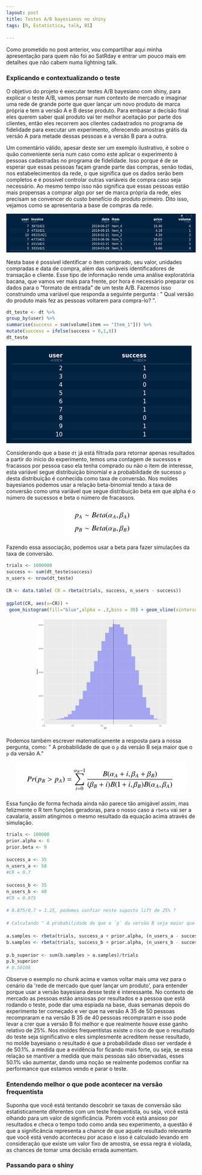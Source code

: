 ```yaml
---
layout: post
title: Testes A/B bayesianos no shiny
tags: [R, Estatística, talk, BI]

---
```



 Como prometido no post anterior, vou compartilhar aqui minha apresentação para quem não foi ao SatRday e entrar um pouco mais em detalhes que não cabem numa lightning talk. 
 
 ### Explicando e contextualizando o teste
 
 O objetivo do projeto é executar testes A/B bayesiano com shiny, para explicar o teste A/B,  vamos  pensar num contexto de mercado e imaginar uma rede de grande porte que quer lançar um novo produto de marca própria e tem a versão A e B desse produto. Para embasar a decisão final eles querem saber qual produto vai ter melhor aceitação por parte dos clientes, então eles recorrem aos clientes cadastrados no programa de fidelidade para executar um experimento, oferecendo amostras grátis da versão A para metade dessas pessoas e a versão B para a outra.

 
 Um comentário válido, apesar deste ser um exemplo ilustrativo, é sobre o quão conveniente seria num caso como este aplicar o experimento à pessoas cadastradas no programa de fidelidade. Isso porque é de se esperar que essas pessoas façam grande parte das compras, senão todas, nos estabelecimentos da rede, o que significa que os dados serão bem completos e é possível controlar outras variáveis de compra caso seja necessário. Ao mesmo tempo isso não significa que essas pessoas estão mais propensas a comprar algo por ser de marca própria da rede, eles precisam se convencer do custo benefício do produto primeiro. Dito isso, vejamos como se apresentaria a base de compras da rede.
 
 ![base_market](https://raw.githubusercontent.com/IanniMuliterno/iannimuliterno.github.io/master/img/base.png)
 
  Nesta base é possível identificar o item comprado, seu valor, unidades compradas e data de compra, além das variáveis identificadores de transação e cliente. Esse tipo de informação rende uma análise exploratória bacana, que vamos ver mais para frente, por hora é necessário preparar os dados para o "formato de entrada" de um teste A/B. Fazemos isso construindo uma variável que responda a seguinte pergunta : " Qual versão do produto mais fez as pessoas voltarem para compra-lo? ". 
  
  ```r
dt_teste <- dt %>% 
  group_by(user) %>%
  summarise(success = sum(volume[item == "Item_1"])) %>%
  mutate(success = ifelse(success > 0,1,0)) 
dt_teste
```

 ![binomial](https://raw.githubusercontent.com/IanniMuliterno/iannimuliterno.github.io/master/img/binomial2.png)

  Considerando que a base `dt` já está filtrada para retornar apenas resultados a partir do início do experimento, temos uma contagem de sucessos e fracassos por pessoa caso ela tenha comprado ou não o item de interesse, esta variável segue distribuição binomial e a probabilidade de sucesso `p` desta distribuição é conhecida como taxa de conversão. Nos moldes bayesianos podemos usar a relação beta-binomial tendo a taxa de conversão como uma variável que segue distribuição beta em que alpha é o número de sucessos e beta o número de fracassos.
  
  <p align="center">
   <img src="https://raw.githubusercontent.com/IanniMuliterno/iannimuliterno.github.io/master/img/P.png">
 </p>
 Fazendo essa associação, podemos usar a beta para fazer simulações da taxa de conversão. 
 
 ```r
 trials <- 1000000
success <- sum(dt_teste$success)
n_users <- nrow(dt_teste)

CR <- data.table( CR = rbeta(trials, success, n_users - success))

ggplot(CR, aes(x=CR)) + 
  geom_histogram(fill="blue",alpha = .3,bins = 30) + geom_vline(xintercept = mean(CR$CR))
 ```
 
  <p align="center">
   <img width="350" height="300" src="https://raw.githubusercontent.com/IanniMuliterno/iannimuliterno.github.io/master/img/hist_cr.png">
 </p>
 
 Podemos também escrever matematicamente a resposta para a nossa pergunta, como: " A probabilidade de que o `p` da versão B seja maior que o `p` da versão A."
 
  <p align="center">
   <img src="https://raw.githubusercontent.com/IanniMuliterno/iannimuliterno.github.io/master/img/question.png">
 </p>

 Essa função de forma fechada ainda não parece tão amigável assim, mas felizmente o R tem funções geradoras, para o nosso caso a `rbeta` vai ser a cavalaria, assim atingimos o mesmo resultado da equação acima através de simulação.
 
 ```r
 trials <- 100000
 prior.alpha <- 6
 prior.beta <- 9
 
 success_a <- 35
 n_users_a <- 50
 #CR = 0.7
 
 success_b <- 35
 n_users_b <- 40
 #CR = 0.875
 
 # 0.875/0.7 = 1.25, podemos confiar neste suposto lift de 25% ?
 
 # Calculando " A probabilidade de que o `p` da versão B seja maior que o `p` da versão A."
 
 a.samples <- rbeta(trials, success_a + prior.alpha, (n_users_a - success_a) + prior.beta)
 b.samples <- rbeta(trials, success_b + prior.alpha, (n_users_b - success_b) + prior.beta)
 
 p.b_superior <- sum(b.samples > a.samples)/trials
 p.b_superior
 # 0.50108
 ```
 
 Observe o exemplo no chunk acima e vamos voltar mais uma vez para o cenário da 'rede de mercado que quer lançar um produto', para entender porque usar a versão bayesiana desse teste é interessante. No contexto de mercado as pessoas estão ansiosas por resultados e a pessoa que está rodando o teste, pode dar uma espiada na base, duas semanas depois do experimento ter começado e ver que na versão A 35 de 50 pessoas recompraram e na versão B 35 de 40 pessoas recompraram e isso pode levar a crer que a versão B foi melhor e que realmente houve esse ganho relativo de 25%. Nos moldes frequentistas existe o risco de que o resultado do teste seja significativo e eles simplesmente acreditem nesse resultado, no molde bayesiano o resultado é que a probabilidade disso ser verdade é de 50.1%. a medida que a evidência for ficando mais forte, ou seja, se essa relação se mantiver a medida que mais pessoas são observadas, esses 50.1% vão aumentar, dando uma noção se realmente podemos confiar na performance que estamos vendo e parar o teste.
 
 ### Entendendo melhor o que pode acontecer na versão frequentista
  
  Suponha que você está tentando descobrir se taxas de conversão são estatisticamente diferentes com um teste frequentista, ou seja, você está olhando para um valor de significância. Porém você está ansioso por resultados e checa o tempo todo como anda seu experimento, a questão é que a significância representa a chance de que aquele resultado relevante que você está vendo aconteceu por acaso e isso é calculado levando em consideração que existe um valor fixo de amostra, se essa regra é violada, as chances de tomar uma decisão errada aumentam. 
  
 ### Passando para o shiny
